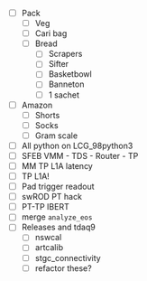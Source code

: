 - [ ] Pack
  - [ ] Veg
  - [ ] Cari bag
  - [ ] Bread
    - [ ] Scrapers
    - [ ] Sifter
    - [ ] Basketbowl
    - [ ] Banneton
    - [ ] 1 sachet
- [ ] Amazon
  - [ ] Shorts
  - [ ] Socks
  - [ ] Gram scale
- [ ] All python on LCG_98python3
- [ ] SFEB VMM - TDS - Router - TP
- [ ] MM TP L1A latency
- [ ] TP L1A!
- [ ] Pad trigger readout
- [ ] swROD PT hack
- [ ] PT-TP IBERT
- [ ] merge `analyze_eos`
- [ ] Releases and tdaq9
  - [ ] nswcal
  - [ ] artcalib
  - [ ] stgc_connectivity
  - [ ] refactor these?
